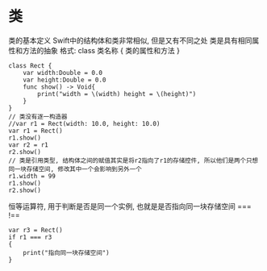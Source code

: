 # 类

> 
类的基本定义
Swift中的结构体和类非常相似, 但是又有不同之处
类是具有相同属性和方法的抽象
格式:
class 类名称 {
    类的属性和方法
}



```
class Rect {
    var width:Double = 0.0
    var height:Double = 0.0
    func show() -> Void{
        print("width = \(width) height = \(height)")
    }
}
// 类没有逐一构造器
//var r1 = Rect(width: 10.0, height: 10.0)
var r1 = Rect()
r1.show()
var r2 = r1
r2.show()
// 类是引用类型, 结构体之间的赋值其实是将r2指向了r1的存储控件, 所以他们是两个只想同一块存储空间, 修改其中一个会影响到另外一个
r1.width = 99
r1.show()
r2.show()
```


> 
恒等运算符, 用于判断是否是同一个实例, 也就是是否指向同一块存储空间
=== !==



```
var r3 = Rect()
if r1 === r3
{
    print("指向同一块存储空间")
}
```


